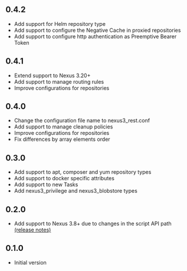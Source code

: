 ## 0.4.2
- Add support for Helm repository type
- Add support to configure the Negative Cache in proxied repositories
- Add support to configure http authentication as Preemptive Bearer Token

## 0.4.1
- Extend support to Nexus 3.20+
- Add support to manage routing rules
- Improve configurations for repositories

## 0.4.0
- Change the configuration file name to nexus3_rest.conf
- Add support to manage cleanup policies
- Improve configurations for repositories
- Fix differences by array elements order

## 0.3.0
- Add support to apt, composer and yum repository types
- Add support to docker specific attributes
- Add support to new Tasks
- Add nexus3_privilege and nexus3_blobstore types

## 0.2.0
- Add support to Nexus 3.8+ due to changes in the script API path [(release notes)](https://help.sonatype.com/repomanager3/release-notes/2018-release-notes#id-2018ReleaseNotes-RepositoryManager3.8.0)

## 0.1.0
- Initial version
